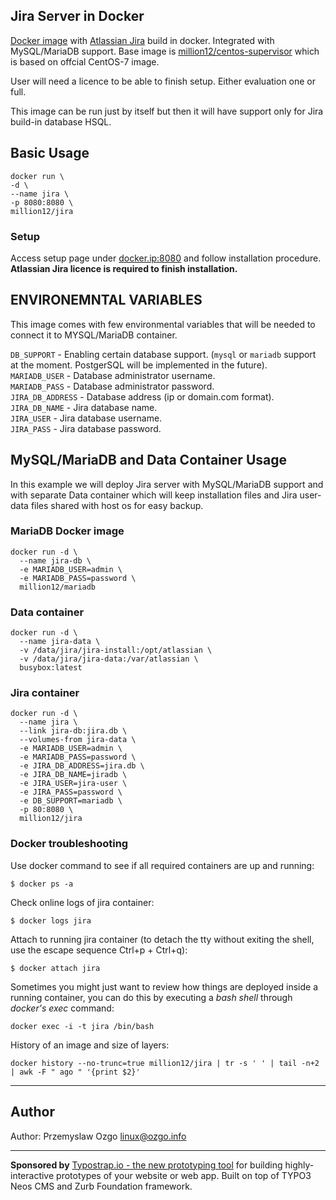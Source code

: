 ## Jira Server in Docker
[Docker image](https://hub.docker.com/r/million12/jira) with [Atlassian Jira](https://www.atlassian.com/software/jira) build in docker. Integrated with MySQL/MariaDB support. Base image is [million12/centos-supervisor](https://hub.docker.com/r/million12/centos-supervisor/) which is based on offcial CentOS-7 image.  

User will need a licence to be able to finish setup. Either evaluation one or full.

This image can be run just by itself but then it will have support only for Jira build-in database HSQL.

## Basic Usage

    docker run \
    -d \
    --name jira \
    -p 8080:8080 \
    million12/jira

### Setup
Access setup page under [docker.ip:8080]() and follow installation procedure.  
**Atlassian Jira licence is required to finish installation.**

## ENVIRONEMNTAL VARIABLES
This image comes with few environmental variables that will be needed to connect it to MYSQL/MariaDB container.  

`DB_SUPPORT` - Enabling certain database support. (`mysql` or `mariadb` support at the moment. PostgerSQL will be implemented in the future).  
`MARIADB_USER` - Database administrator username.  
`MARIADB_PASS` - Database administrator password.  
`JIRA_DB_ADDRESS` - Database address (ip or domain.com format).  
`JIRA_DB_NAME` - Jira database name.  
`JIRA_USER` - Jira database username.  
`JIRA_PASS` - Jira database password.  

## MySQL/MariaDB and Data Container Usage
In this example we will deploy Jira server with MySQL/MariaDB support and with separate Data container which will keep installation files and Jira user-data files shared with host os for easy backup.

### MariaDB Docker image
    docker run -d \
      --name jira-db \
      -e MARIADB_USER=admin \
      -e MARIADB_PASS=password \
      million12/mariadb

### Data container

    docker run -d \
      --name jira-data \
      -v /data/jira/jira-install:/opt/atlassian \
      -v /data/jira/jira-data:/var/atlassian \
      busybox:latest

### Jira container

    docker run -d \
      --name jira \
      --link jira-db:jira.db \
      --volumes-from jira-data \
      -e MARIADB_USER=admin \
      -e MARIADB_PASS=password \
      -e JIRA_DB_ADDRESS=jira.db \
      -e JIRA_DB_NAME=jiradb \
      -e JIRA_USER=jira-user \
      -e JIRA_PASS=password \
      -e DB_SUPPORT=mariadb \
      -p 80:8080 \
      million12/jira

### Docker troubleshooting


Use docker command to see if all required containers are up and running:

    $ docker ps -a

Check online logs of jira container:

    $ docker logs jira

Attach to running jira container (to detach the tty without exiting the shell,
use the escape sequence Ctrl+p + Ctrl+q):

    $ docker attach jira

Sometimes you might just want to review how things are deployed inside a running container, you can do this by executing a _bash shell_ through _docker's exec_ command:

    docker exec -i -t jira /bin/bash

History of an image and size of layers:

    docker history --no-trunc=true million12/jira | tr -s ' ' | tail -n+2 | awk -F " ago " '{print $2}'

---
## Author

Author: Przemyslaw Ozgo [linux@ozgo.info](mailto:linux@ozgo.info)

---

**Sponsored by** [Typostrap.io - the new prototyping tool](http://typostrap.io/) for building highly-interactive prototypes of your website or web app. Built on top of TYPO3 Neos CMS and Zurb Foundation framework.
